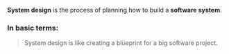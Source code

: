 **System design** is the process of planning how to build a **software system**. 
### In basic terms:
> System design is like creating a blueprint for a big software project.

